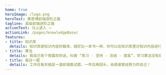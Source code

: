 ```yaml
---
home: true
heroImage: /logo.png
heroText: 黄思博前端进阶之路
tagline: 高级前端进阶之路
actionText: 马上进入 →
actionLink: /pages/knowledgeBase/
features:
- title: 知识库
  details: 知识库是知识内容的载体，就好比一本书一样，你可以在知识库里对知识内容进行重新组织和分类。
- title: 算法
  details: 我自己有个很喜欢的话，叫做 “练习 - 坚持 - 总结 - 提高”，学习算法没有捷径，只能不断积累提升。
- title: 每日一题
  details: 工作日每天搞定一道前端面试题，一年后再回头，会感谢曾经努力的自己！
---
```

